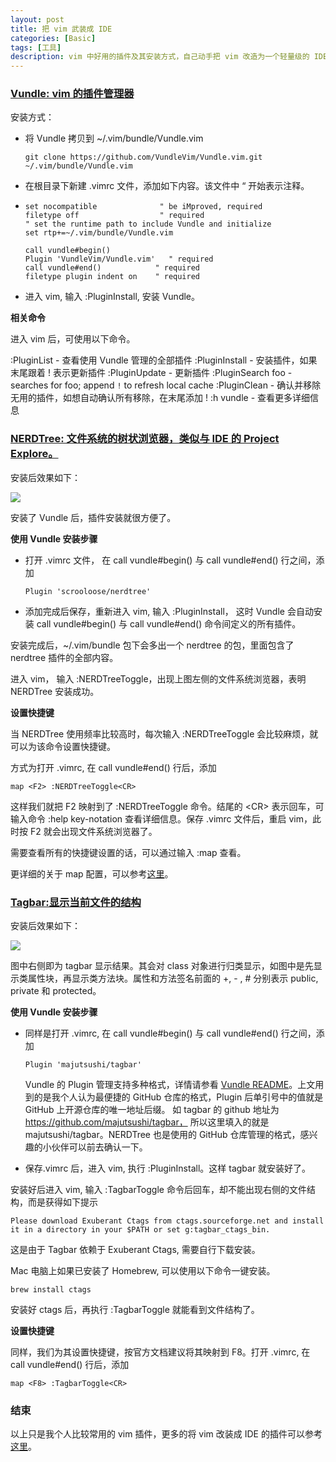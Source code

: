 ```yaml
---
layout: post
title: 把 vim 武装成 IDE
categories: [Basic]
tags: [工具]
description: vim 中好用的插件及其安装方式，自己动手把 vim 改造为一个轻量级的 IDE。
---
```

### [Vundle: vim 的插件管理器](https://github.com/VundleVim/Vundle.vim)

安装方式：

* 将 Vundle 拷贝到 ~/.vim/bundle/Vundle.vim

  ```
  git clone https://github.com/VundleVim/Vundle.vim.git ~/.vim/bundle/Vundle.vim
  ```

*  在根目录下新建 .vimrc 文件，添加如下内容。该文件中 “ 开始表示注释。

* ```
  set nocompatible              " be iMproved, required
  filetype off                  " required
  " set the runtime path to include Vundle and initialize
  set rtp+=~/.vim/bundle/Vundle.vim
  
  call vundle#begin()
  Plugin 'VundleVim/Vundle.vim'   " required
  call vundle#end()            " required
  filetype plugin indent on    " required
  ```

* 进入  vim, 输入 :PluginInstall, 安装 Vundle。

**相关命令**

进入 vim 后，可使用以下命令。

 :PluginList        - 查看使用 Vundle 管理的全部插件
 :PluginInstall    - 安装插件，如果末尾跟着 ! 表示更新插件
 :PluginUpdate  - 更新插件
 :PluginSearch foo - searches for foo; append `!` to refresh local cache
 :PluginClean      - 确认并移除无用的插件，如想自动确认所有移除，在末尾添加 !
:h vundle     - 查看更多详细信息

### [NERDTree: 文件系统的树状浏览器，类似与 IDE 的 Project Explore。](https://vim8.org/scripts/script.php?script_id=1658)

安装后效果如下：

![](/assets/image/vim-plugin/nerd_tree_screenshot.png)

安装了 Vundle 后，插件安装就很方便了。

**使用 Vundle 安装步骤**

* 打开 .vimrc 文件， 在 call vundle#begin() 与 call vundle#end()  行之间，添加

  ```
  Plugin 'scrooloose/nerdtree'
  ```

* 添加完成后保存，重新进入  vim, 输入 :PluginInstall， 这时 Vundle 会自动安装 call vundle#begin()  与 call vundle#end()  命令间定义的所有插件。

安装完成后，~/.vim/bundle 包下会多出一个 nerdtree 的包，里面包含了 nerdtree 插件的全部内容。

进入 vim， 输入 :NERDTreeToggle，出现上图左侧的文件系统浏览器，表明 NERDTree 安装成功。

**设置快捷键**

当 NERDTree 使用频率比较高时，每次输入 :NERDTreeToggle 会比较麻烦，就可以为该命令设置快捷键。 

方式为打开 .vimrc, 在 call vundle#end() 行后，添加

```
map <F2> :NERDTreeToggle<CR>
```

这样我们就把 F2 映射到了 :NERDTreeToggle 命令。结尾的 \<CR\> 表示回车，可输入命令 :help key-notation 查看详细信息。保存 .vimrc 文件后，重启 vim，此时按 F2 就会出现文件系统浏览器了。

需要查看所有的快捷键设置的话，可以通过输入 :map 查看。

更详细的关于 map 配置，可以参考[这里](http://vim.wikia.com/wiki/Mapping_keys_in_Vim_-_Tutorial_(Part_1))。

### [Tagbar:显示当前文件的结构](https://www.vim.org/scripts/script.php?script_id=3465)

安装后效果如下：

![](/assets/image/vim-plugin/tagbar_screenshot.png)

图中右侧即为 tagbar 显示结果。其会对 class 对象进行归类显示，如图中是先显示类属性块，再显示类方法块。属性和方法签名前面的 +, - , #  分别表示 public, private  和 protected。

**使用 Vundle 安装步骤**

* 同样是打开 .vimrc, 在 call vundle#begin() 与 call vundle#end()  行之间，添加

  ```
  Plugin 'majutsushi/tagbar'
  ```

  Vundle 的 Plugin 管理支持多种格式，详情请参看 [Vundle README](https://github.com/VundleVim/Vundle.vim/blob/master/README.md)。上文用到的是我个人认为最便捷的 GitHub 仓库的格式，Plugin  后单引号中的值就是 GitHub 上开源仓库的唯一地址后缀。  如 tagbar  的 github 地址为 https://github.com/majutsushi/tagbar， 所以这里填入的就是 majutsushi/tagbar。NERDTree 也是使用的 GitHub 仓库管理的格式，感兴趣的小伙伴可以前去确认一下。

* 保存.vimrc 后，进入 vim, 执行 :PluginInstall。这样 tagbar 就安装好了。

安装好后进入  vim, 输入 :TagbarToggle 命令后回车，却不能出现右侧的文件结构，而是获得如下提示

```
Please download Exuberant Ctags from ctags.sourceforge.net and install it in a directory in your $PATH or set g:tagbar_ctags_bin.
```

这是由于 Tagbar 依赖于 Exuberant Ctags, 需要自行下载安装。

Mac 电脑上如果已安装了 Homebrew, 可以使用以下命令一键安装。

```
brew install ctags
```

安装好 ctags 后，再执行 :TagbarToggle 就能看到文件结构了。

**设置快捷键**

同样，我们为其设置快捷键，按官方文档建议将其映射到 F8。打开 .vimrc, 在 call vundle#end() 行后，添加

```
map <F8> :TagbarToggle<CR>
```

### 结束

以上只是我个人比较常用的 vim 插件，更多的将 vim 改装成 IDE 的插件可以参考[这里](http://vim.wikia.com/wiki/Use_Vim_like_an_IDE)。


